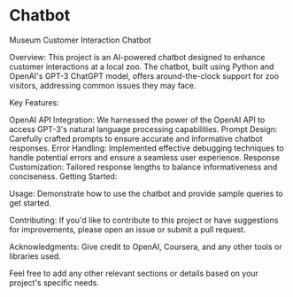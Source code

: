 # Chatbot
Museum Customer Interaction Chatbot

Overview:
This project is an AI-powered chatbot designed to enhance customer interactions at a local zoo. The chatbot, built using Python and OpenAI's GPT-3 ChatGPT model, offers around-the-clock support for zoo visitors, addressing common issues they may face.

Key Features:

OpenAI API Integration: We harnessed the power of the OpenAI API to access GPT-3's natural language processing capabilities.
Prompt Design: Carefully crafted prompts to ensure accurate and informative chatbot responses.
Error Handling: Implemented effective debugging techniques to handle potential errors and ensure a seamless user experience.
Response Customization: Tailored response lengths to balance informativeness and conciseness.
Getting Started:

Usage:
Demonstrate how to use the chatbot and provide sample queries to get started.

Contributing:
If you'd like to contribute to this project or have suggestions for improvements, please open an issue or submit a pull request.


Acknowledgments:
Give credit to OpenAI, Coursera, and any other tools or libraries used.

Feel free to add any other relevant sections or details based on your project's specific needs.
